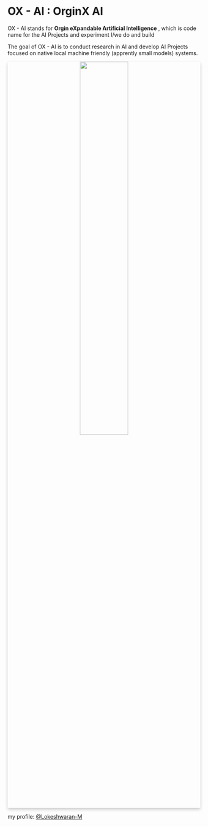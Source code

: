 
# OX - AI  : OrginX AI

OX - AI stands for **Orgin eXpandable Artificial Intelligence** , which is code name for the AI Projects and experiment I/we do and build 

The goal of OX - AI is to conduct research in AI and develop AI Projects focused on native local machine friendly (apprently small models) systems.




<a  href="https://github.com/ox-ai">
<div align="center" style="box-shadow: 0 4px 8px 0 rgba(0, 0, 0, 0.2);">
<img src="https://github.com/ox-ai/.github/assets/80915494/85e91e19-80a6-443a-a532-eccb3de4de9d" width="50%" height="50%" >
</div>
</a>

my profile:
[@Lokeshwaran-M](https://github.com/Lokeshwaran-M)




<!-- 
## JAM - jam assist me! :

JAM stands for Jam Assist Me a personal AI assistant started by [@Lokeshwaran-M](https://github.com/Lokeshwaran-M) to provide an AI assistant for Linux machines and servers.

It incorporates technologies such as Speech Recognition, NLP, and TTS for its operational use. It is built on top of LLM and GPT, forming  the core knowledge of the system **[Jam-gpt](https://github.com/Lokeshwaran-M/jam-gpt.git)** 

## [Jam-gpt](https://github.com/Lokeshwaran-M/jam-gpt.git) :

[Jam-gpt](https://github.com/Lokeshwaran-M/jam-gpt.git) is a library to build and train fine tune llm model from scratch that designed to customize for requirement

the knowledge model of the Jam-AI will be based on the jam-gpt llm models 

check out : [Jam-gpt](https://github.com/Lokeshwaran-M/jam-gpt.git)




## Jam Clients :

### Jam web client :
by [jam web](https://github.com/Lokeshwaran-M/jam-ai.web.git) client we can access jam in browser using jam api
### Jam app client :
by [jam app](https://github.com/Lokeshwaran-M/jam-ai.app.git) client provides android access using jam api
 -->
